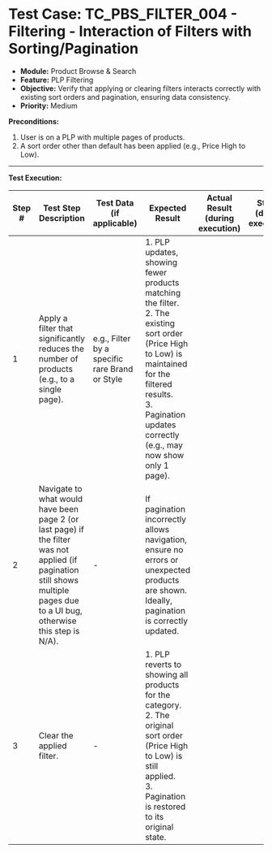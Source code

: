 # Test Case: TC_PBS_FILTER_004 - Filtering - Interaction of Filters with Sorting/Pagination

* **Module:** Product Browse & Search
* **Feature:** PLP Filtering
* **Objective:** Verify that applying or clearing filters interacts correctly with existing sort orders and pagination, ensuring data consistency.
* **Priority:** Medium

**Preconditions:**
1.  User is on a PLP with multiple pages of products.
2.  A sort order other than default has been applied (e.g., Price High to Low).

---
**Test Execution:**

| Step # | Test Step Description                                                                 | Test Data (if applicable)                     | Expected Result                                                                                                                               | Actual Result (during execution) | Status (during execution) | Notes (during execution) |
|--------|---------------------------------------------------------------------------------------|-----------------------------------------------|-----------------------------------------------------------------------------------------------------------------------------------------------|----------------------------------|---------------------------|--------------------------|
| 1      | Apply a filter that significantly reduces the number of products (e.g., to a single page). | e.g., Filter by a specific rare Brand or Style | 1. PLP updates, showing fewer products matching the filter. <br> 2. The existing sort order (Price High to Low) is maintained for the filtered results. <br> 3. Pagination updates correctly (e.g., may now show only 1 page). |                                  |                           |                          |
| 2      | Navigate to what would have been page 2 (or last page) if the filter was not applied (if pagination still shows multiple pages due to a UI bug, otherwise this step is N/A). | -                                             | If pagination incorrectly allows navigation, ensure no errors or unexpected products are shown. Ideally, pagination is correctly updated.        |                                  |                           |                          |
| 3      | Clear the applied filter.                                                             | -                                             | 1. PLP reverts to showing all products for the category. <br> 2. The original sort order (Price High to Low) is still applied. <br> 3. Pagination is restored to its original state. |                                  |                           |                          |
